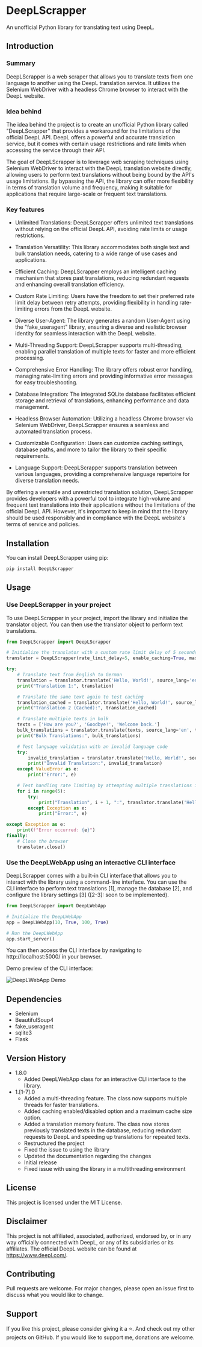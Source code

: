 # DeepLScrapper

An unofficial Python library for translating text using DeepL.

## Introduction

### Summary

DeepLScrapper is a web scraper that allows you to translate texts from one language to another using the DeepL translation service. It utilizes the Selenium WebDriver with a headless Chrome browser to interact with the DeepL website.

### Idea behind

The idea behind the project is to create an unofficial Python library called "DeepLScrapper" that provides a workaround for the limitations of the official DeepL API. DeepL offers a powerful and accurate translation service, but it comes with certain usage restrictions and rate limits when accessing the service through their API.

The goal of DeepLScrapper is to leverage web scraping techniques using Selenium WebDriver to interact with the DeepL translation website directly, allowing users to perform text translations without being bound by the API's usage limitations. By bypassing the API, the library can offer more flexibility in terms of translation volume and frequency, making it suitable for applications that require large-scale or frequent text translations.

### Key features

- Unlimited Translations: DeepLScrapper offers unlimited text translations without relying on the official DeepL API, avoiding rate limits or usage restrictions.

- Translation Versatility: This library accommodates both single text and bulk translation needs, catering to a wide range of use cases and applications.

- Efficient Caching: DeepLScrapper employs an intelligent caching mechanism that stores past translations, reducing redundant requests and enhancing overall translation efficiency.

- Custom Rate Limiting: Users have the freedom to set their preferred rate limit delay between retry attempts, providing flexibility in handling rate-limiting errors from the DeepL website.

- Diverse User-Agent: The library generates a random User-Agent using the "fake_useragent" library, ensuring a diverse and realistic browser identity for seamless interaction with the DeepL website.

- Multi-Threading Support: DeepLScrapper supports multi-threading, enabling parallel translation of multiple texts for faster and more efficient processing.

- Comprehensive Error Handling: The library offers robust error handling, managing rate-limiting errors and providing informative error messages for easy troubleshooting.

- Database Integration: The integrated SQLite database facilitates efficient storage and retrieval of translations, enhancing performance and data management.

- Headless Browser Automation: Utilizing a headless Chrome browser via Selenium WebDriver, DeepLScrapper ensures a seamless and automated translation process.

- Customizable Configuration: Users can customize caching settings, database paths, and more to tailor the library to their specific requirements.

- Language Support: DeepLScrapper supports translation between various languages, providing a comprehensive language repertoire for diverse translation needs.

By offering a versatile and unrestricted translation solution, DeepLScrapper provides developers with a powerful tool to integrate high-volume and frequent text translations into their applications without the limitations of the official DeepL API. However, it's important to keep in mind that the library should be used responsibly and in compliance with the DeepL website's terms of service and policies.

## Installation

You can install DeepLScrapper using pip:

```bash
pip install DeepLScrapper
```

## Usage

### Use DeepLScrapper in your project

To use DeepLScrapper in your project, import the library and initialize the translator object. You can then use the translator object to perform text translations.

```python
from DeepLScrapper import DeepLScrapper

# Initialize the translator with a custom rate limit delay of 5 seconds
translator = DeepLScrapper(rate_limit_delay=5, enable_caching=True, max_cache_size=100, multi_threading=True)

try:
    # Translate text from English to German
    translation = translator.translate('Hello, World!', source_lang='en', target_lang='de')
    print("Translation 1:", translation)

    # Translate the same text again to test caching
    translation_cached = translator.translate('Hello, World!', source_lang='en', target_lang='de')
    print("Translation 2 (Cached):", translation_cached)

    # Translate multiple texts in bulk
    texts = ['How are you?', 'Goodbye!', 'Welcome back.']
    bulk_translations = translator.translate(texts, source_lang='en', target_lang='el')
    print("Bulk Translations:", bulk_translations)

    # Test language validation with an invalid language code
    try:
        invalid_translation = translator.translate('Hello, World!', source_lang='en', target_lang='invalid')
        print("Invalid Translation:", invalid_translation)
    except ValueError as e:
        print("Error:", e)

    # Test handling rate limiting by attempting multiple translations in a short duration
    for i in range(5):
        try:
            print("Translation", i + 1, ":", translator.translate('Hello!', source_lang='en', target_lang='fr'))
        except Exception as e:
            print("Error:", e)

except Exception as e:
    print(f"Error occurred: {e}")
finally:
    # Close the browser
    translator.close()
```

### Use the DeepLWebApp using an interactive CLI interface

DeepLScrapper comes with a built-in CLI interface that allows you to interact with the library using a command-line interface. You can use the CLI interface to perform text translations [1], manage the database [2], and configure the library settings [3] ([2-3]: soon to be implemented).

```python
from DeepLScrapper import DeepLWebApp

# Initialize the DeepLWebApp
app = DeepLWebApp(10, True, 100, True)

# Run the DeepLWebApp
app.start_server()
```

You can then access the CLI interface by navigating to http://localhost:5000/ in your browser.


Demo preview of the CLI interface:

![DeepLWebApp Demo](https://i.ibb.co/H24xsRd/Screen-Recording-2023-08-19-at-5-31-49-PM.gif)

## Dependencies

- Selenium
- BeautifulSoup4
- fake_useragent
- sqlite3
- Flask

## Version History

- 1.8.0
  - Added DeepLWebApp class for an interactive CLI interface to the library.
- 1.[1-7].0
    - Added a multi-threading feature. The class now supports multiple threads for faster translations.
    - Added caching enabled/disabled option and a maximum cache size option.
    - Added a translation memory feature. The class now stores previously translated texts in the database, reducing redundant requests to DeepL and speeding up translations for repeated texts.
    - Restructured the project
    - Fixed the issue to using the library
    - Updated the documentation regarding the changes
    - Initial release
    - Fixed issue with using the library in a multithreading environment

## License

This project is licensed under the MIT License.

## Disclaimer

This project is not affiliated, associated, authorized, endorsed by, or in any way officially connected with DeepL, or any of its subsidiaries or its affiliates. The official DeepL website can be found at https://www.deepl.com/.

## Contributing

Pull requests are welcome. For major changes, please open an issue first to discuss what you would like to change.

## Support

If you like this project, please consider giving it a ⭐. And check out my other projects on GitHub. If you would like to support me, donations are welcome.